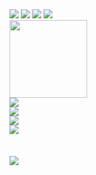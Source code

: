 <span > 
  <img src="https://img.shields.io/badge/-HTML5-E34F26?style=flat-square&logo=html5&logoColor=white" /> <img src="https://img.shields.io/badge/-CSS3-1572B6?style=flat-square&logo=css3" /> 
  <img src="https://img.shields.io/badge/-JavaScript-oringe?style=flat-square&logo=javascript" />
  <img src="https://visitor-badge.glitch.me/badge?page_id=aiShuiJiaoDeXioShou" />
</span>
<div > <img height="137px" src="https://github-readme-stats.vercel.app/api?username=aiShuiJiaoDeXioShou&hide_title=true&hide_border=true&show_icons=trueline_height=21&text_color=000&icon_color=000&bg_color=0,ea6161,ffc64d,fffc4d,52fa5a&theme=graywhite" /> </div>
<div > <img src="https://github-readme-stats.vercel.app/api/top-langs/?username=aiShuiJiaoDeXioShou&hide_title=true&hide_border=true&layout=compact&langs_count=6&text_color=000&icon_color=fff&bg_color=0,52fa5a,4dfcff,c64dff&theme=graywhite" /> </div>
<div > <img src="https://github-profile-trophy.vercel.app/?username=aiShuiJiaoDeXioShou" /> </div>
<div > <img src="https://stats.justsong.cn/api/csdn?id=linghe19151950915"> </div>
<div > <img src="https://github-readme-streak-stats.herokuapp.com/?user=aiShuiJiaoDeXioShou" /> </div>
<h1 > <a href="https://sunguoqi.com/"> <img src="https://readme-typing-svg.herokuapp.com/?lines=console.log(%22Hello%2C%20World!%22);林河祝你们快乐&center=true&size=27"> </a> </h1>
